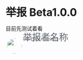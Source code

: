 <meta name="referrer" content="no-referrer" />
<style type="text/css" media="screen">
.round_icon{
  width: 40px;
  height: 40px;
  display: flex;
  border: 3px solid white;
  border-radius: 50%;
  align-items: center;
  justify-content: center;
  overflow: hidden;
}
  *{margin:0;padding:0;}
</style>


# 举报 Beta1.0.0

目前先测试着看

<div style="float:left;">
<img src="https://i2.hdslb.com/bfs/face/7899638a48e4b906a5e435552c02548fc31b3318.jpg" class="round_icon"  alt="">
</div>
<div style="font-size: 0;">
  <div>
    <font size="5" face="arial" color="#61666D" Style="line-height:0;">举报者名称</font>
  </div>
  <div Style="padding-top:-14">
    <font size="1" face="arial" color="#61666D" Style="padding-top:-14">UID:1145141919810</font>
  </div>
</div>



